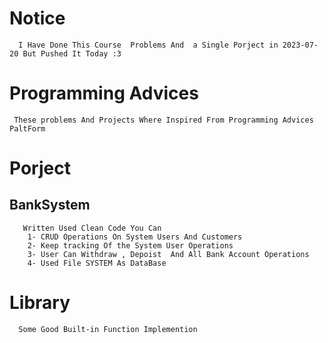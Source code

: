 # Notice 
      I Have Done This Course  Problems And  a Single Porject in 2023-07-20 But Pushed It Today :3

#  Programming Advices
     These problems And Projects Where Inspired From Programming Advices PaltForm 

# Porject
  ## BankSystem
       Written Used Clean Code You Can 
        1- CRUD Operations On System Users And Customers
        2- Keep tracking Of the System User Operations
        3- User Can Withdraw , Depoist  And All Bank Account Operations
        4- Used File SYSTEM As DataBase
# Library
      Some Good Built-in Function Implemention
